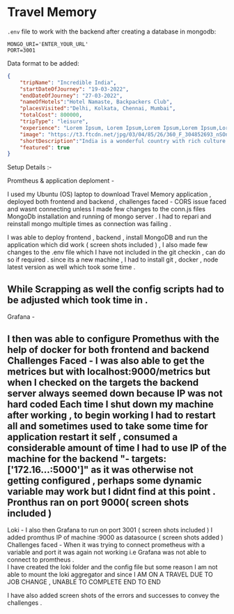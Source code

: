 # Travel Memory

`.env` file to work with the backend after creating a database in mongodb: 

```
MONGO_URI='ENTER_YOUR_URL'
PORT=3001
```

Data format to be added: 

```json
{
    "tripName": "Incredible India",
    "startDateOfJourney": "19-03-2022",
    "endDateOfJourney": "27-03-2022",
    "nameOfHotels":"Hotel Namaste, Backpackers Club",
    "placesVisited":"Delhi, Kolkata, Chennai, Mumbai",
    "totalCost": 800000,
    "tripType": "leisure",
    "experience": "Lorem Ipsum, Lorem Ipsum,Lorem Ipsum,Lorem Ipsum,Lorem Ipsum,Lorem Ipsum,Lorem Ipsum,Lorem Ipsum,Lorem Ipsum,Lorem Ipsum,Lorem Ipsum,Lorem Ipsum,Lorem Ipsum,Lorem Ipsum,Lorem Ipsum,Lorem Ipsum,Lorem Ipsum,Lorem Ipsum,Lorem Ipsum,Lorem Ipsum,Lorem Ipsum,Lorem Ipsum,Lorem Ipsum,Lorem Ipsum,Lorem Ipsum,Lorem Ipsum,Lorem Ipsum, ",
    "image": "https://t3.ftcdn.net/jpg/03/04/85/26/360_F_304852693_nSOn9KvUgafgvZ6wM0CNaULYUa7xXBkA.jpg",
    "shortDescription":"India is a wonderful country with rich culture and good people.",
    "featured": true
}
```

Setup Details :- 

Promtheus & application deploment - 

I used my Ubuntu (OS) laptop to download Travel Memory application , deployed both frontend and backend , 
challenges faced -
CORS issue faced and wasnt connecting unless I made few changes to the conn.js files 
MongoDb installation and running of mongo server . I had to repari and reinstall mongo multiple times as connection was failing . 

I was able to deploy frontend , backend , install MongoDB and run the application which did work ( screen shots included ) , I also made few changes to the .env file which I have not included in the git checkin , can do so if required . 
since its a new machine , I had to install git , docker , node latest version as well which took some time . 

While Scrapping as well the config scripts had to be adjusted which took time in .
-----------------------------------------------------------------------------------------
Grafana - 

I then was able to configure Promethus with the help of docker for both frontend and backend 
Challenges Faced - 
I was also able to get the metrices but with localhost:9000/metrics but when I checked on the targets the backend server always seemed down because IP was not hard coded 
Each time I shut down my machine after working , to begin working I had to restart all and sometimes used to take some time for application restart it self , consumed a considerable amount of time 
I had to use IP of the machine for the backend "- targets: ['172.16...:5000']" as it was otherwise not getting configured , perhaps some dynamic variable may work but I didnt find at this point . Pronthus ran on port 9000( screen shots included )
---------------------------------------------------------------------------------------------
Loki - 
I also then Grafana to run on port 3001 ( screen shots included )
I added promthus IP of machine :9000 as datasource ( screen shots added )
Challenges faced - 
When it was trying to connect prometheus with a variable and port it was again not working i.e Grafana was not able to connect to promtheus .  
I have created the loki folder and the config file but some reason I am not able to mount the loki aggregator and since I AM ON A TRAVEL DUE TO JOB CHANGE , UNABLE TO COMPLETE END TO END 

I have also added screen shots of the errors and successes to convey the challenges . 